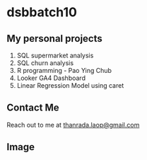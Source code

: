# dsbbatch10

## My personal projects
1. SQL supermarket analysis
2. SQL churn analysis
3. R programming - Pao Ying Chub
4. Looker GA4 Dashboard
5. Linear Regression Model using caret

## Contact Me
Reach out to me at thanrada.laop@gmail.com

## Image
